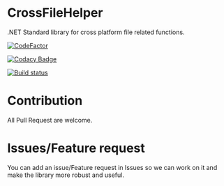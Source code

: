# CrossFileHelper
.NET Standard library for cross platform file related functions.

[![CodeFactor](https://www.codefactor.io/repository/github/07101994/crossfilehelper/badge)](https://www.codefactor.io/repository/github/07101994/crossfilehelper)

[![Codacy Badge](https://api.codacy.com/project/badge/Grade/1815b51203c64c0a8d3543ffb1ac2af1)](https://www.codacy.com/app/07101994/CrossFileHelper?utm_source=github.com&amp;utm_medium=referral&amp;utm_content=07101994/CrossFileHelper&amp;utm_campaign=Badge_Grade)

[![Build status](https://ci.appveyor.com/api/projects/status/w9ydit1c82kfgnhn/branch/master?svg=true)](https://ci.appveyor.com/project/07101994/crossfilehelper/branch/master)

# Contribution
All Pull Request are welcome.

# Issues/Feature request
You can add an issue/Feature request in Issues so we can work on it and make the library more robust and useful.

